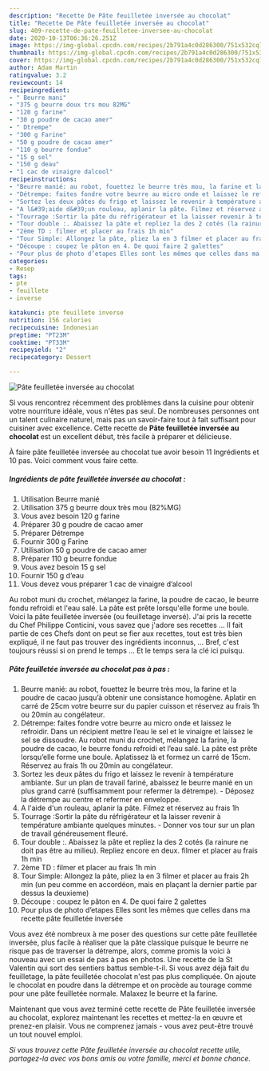```yaml
---
description: "Recette De Pâte feuilletée inversée au chocolat"
title: "Recette De Pâte feuilletée inversée au chocolat"
slug: 409-recette-de-pate-feuilletee-inversee-au-chocolat
date: 2020-10-13T06:36:26.251Z
image: https://img-global.cpcdn.com/recipes/2b791a4c0d286300/751x532cq70/pate-feuilletee-inversee-au-chocolat-photo-principale-de-la-recette.jpg
thumbnail: https://img-global.cpcdn.com/recipes/2b791a4c0d286300/751x532cq70/pate-feuilletee-inversee-au-chocolat-photo-principale-de-la-recette.jpg
cover: https://img-global.cpcdn.com/recipes/2b791a4c0d286300/751x532cq70/pate-feuilletee-inversee-au-chocolat-photo-principale-de-la-recette.jpg
author: Adam Martin
ratingvalue: 3.2
reviewcount: 14
recipeingredient:
- " Beurre mani"
- "375 g beurre doux trs mou 82MG"
- "120 g farine"
- "30 g poudre de cacao amer"
- " Dtrempe"
- "300 g Farine"
- "50 g poudre de cacao amer"
- "110 g beurre fondue"
- "15 g sel"
- "150 g deau"
- "1 cac de vinaigre dalcool"
recipeinstructions:
- "Beurre manié: au robot, fouettez le beurre très mou, la farine et la poudre de cacao jusqu’à obtenir une consistance homogène. Aplatir en carré de 25cm votre beurre sur du papier cuisson et réservez au frais 1h ou 20min au congélateur."
- "Détrempe: faites fondre votre beurre au micro onde et laissez le refroidir. Dans un récipient mettre l’eau le sel et le vinaigre et laissez le sel se dissoudre. Au robot muni du crochet, mélangez la farine, la poudre de cacao, le beurre fondu refroidi et l’eau salé. La pâte est prête lorsqu’elle forme une boule. Aplatissez là et formez un carré de 15cm. Réservez au frais 1h ou 20min au congélateur."
- "Sortez les deux pâtes du frigo et laissez le revenir à température ambiante. Sur un plan de travail fariné, abaissez le beurre manié en un plus grand carré (suffisamment pour refermer la détrempe). Déposez la détrempe au centre et refermer en enveloppe."
- "A l&#39;aide d&#39;un rouleau, aplanir la pâte. Filmez et réservez au frais 1h"
- "Tourrage :Sortir la pâte du réfrigérateur et la laisser revenir à température ambiante quelques minutes. Donner vos tour sur un plan de travail généreusement fleuré."
- "Tour double :. Abaissez la pâte et repliez la des 2 cotés (la rainure ne doit pas être au milieu). Repliez encore en deux. filmer et placer au frais 1h min"
- "2ème TD : filmer et placer au frais 1h min"
- "Tour Simple: Allongez la pâte, pliez la en 3 filmer et placer au frais 2h min (un peu comme en accordéon, mais en plaçant la dernier partie par dessus la deuxieme)"
- "Découpe : coupez le pâton en 4. De quoi faire 2 galettes"
- "Pour plus de photo d’etapes Elles sont les mêmes que celles dans ma recette pâte feuilletée inversée"
categories:
- Resep
tags:
- pte
- feuillete
- inverse

katakunci: pte feuillete inverse 
nutrition: 156 calories
recipecuisine: Indonesian
preptime: "PT23M"
cooktime: "PT33M"
recipeyield: "2"
recipecategory: Dessert

---
```



![Pâte feuilletée inversée au chocolat](https://img-global.cpcdn.com/recipes/2b791a4c0d286300/751x532cq70/pate-feuilletee-inversee-au-chocolat-photo-principale-de-la-recette.jpg)

Si vous rencontrez récemment des problèmes dans la cuisine pour obtenir votre nourriture idéale, vous n'êtes pas seul. De nombreuses personnes ont un talent culinaire naturel, mais pas un savoir-faire tout à fait suffisant pour cuisiner avec excellence. Cette recette de <strong> Pâte feuilletée inversée au chocolat </strong> est un excellent début, très facile à préparer et délicieuse.

<!--inarticleads1-->

À faire pâte feuilletée inversée au chocolat tue avoir besoin 11 Ingrédients et 10 pas. Voici comment vous faire cette.

##### Ingrédients de pâte feuilletée inversée au chocolat :

1. Utilisation  Beurre manié
1. Utilisation 375 g beurre doux très mou (82%MG)
1. Vous avez besoin 120 g farine
1. Préparer 30 g poudre de cacao amer
1. Préparer  Détrempe
1. Fournir 300 g Farine
1. Utilisation 50 g poudre de cacao amer
1. Préparer 110 g beurre fondue
1. Vous avez besoin 15 g sel
1. Fournir 150 g d’eau
1. Vous devez vous préparer 1 cac de vinaigre d’alcool


Au robot muni du crochet, mélangez la farine, la poudre de cacao, le beurre fondu refroidi et l&#39;eau salé. La pâte est prête lorsqu&#39;elle forme une boule. Voici la pâte feuilletée inversée (ou feuilletage inversé). J&#39;ai pris la recette du Chef Philippe Conticini, vous savez que j&#39;adore ses recettes … Il fait partie de ces Chefs dont on peut se fier aux recettes, tout est très bien expliqué, il ne faut pas trouver des ingrédients inconnus, … Bref, c&#39;est toujours réussi si on prend le temps … Et le temps sera la clé ici puisqu. 

<!--inarticleads2-->

##### Pâte feuilletée inversée au chocolat pas à pas :

1. Beurre manié: au robot, fouettez le beurre très mou, la farine et la poudre de cacao jusqu’à obtenir une consistance homogène. Aplatir en carré de 25cm votre beurre sur du papier cuisson et réservez au frais 1h ou 20min au congélateur.
1. Détrempe: faites fondre votre beurre au micro onde et laissez le refroidir. Dans un récipient mettre l’eau le sel et le vinaigre et laissez le sel se dissoudre. Au robot muni du crochet, mélangez la farine, la poudre de cacao, le beurre fondu refroidi et l’eau salé. La pâte est prête lorsqu’elle forme une boule. Aplatissez là et formez un carré de 15cm. Réservez au frais 1h ou 20min au congélateur.
1. Sortez les deux pâtes du frigo et laissez le revenir à température ambiante. Sur un plan de travail fariné, abaissez le beurre manié en un plus grand carré (suffisamment pour refermer la détrempe). - Déposez la détrempe au centre et refermer en enveloppe.
1. A l&#39;aide d&#39;un rouleau, aplanir la pâte. Filmez et réservez au frais 1h
1. Tourrage :Sortir la pâte du réfrigérateur et la laisser revenir à température ambiante quelques minutes. - Donner vos tour sur un plan de travail généreusement fleuré.
1. Tour double :. Abaissez la pâte et repliez la des 2 cotés (la rainure ne doit pas être au milieu). Repliez encore en deux. filmer et placer au frais 1h min
1. 2ème TD : filmer et placer au frais 1h min
1. Tour Simple: Allongez la pâte, pliez la en 3 filmer et placer au frais 2h min (un peu comme en accordéon, mais en plaçant la dernier partie par dessus la deuxieme)
1. Découpe : coupez le pâton en 4. De quoi faire 2 galettes
1. Pour plus de photo d’etapes Elles sont les mêmes que celles dans ma recette pâte feuilletée inversée


Vous avez été nombreux à me poser des questions sur cette pâte feuilletée inversée, plus facile à réaliser que la pâte classique puisque le beurre ne risque pas de traverser la détrempe, alors, comme promis la voici à nouveau avec un essai de pas à pas en photos. Une recette de la St Valentin qui sort des sentiers battus semble-t-il. Si vous avez déjà fait du feuilletage, la pâte feuilletée chocolat n&#39;est pas plus compliquée. On ajoute le chocolat en poudre dans la détrempe et on procède au tourage comme pour une pâte feuilletée normale. Malaxez le beurre et la farine. 

<!--inarticleads1-->

<p>
Maintenant que vous avez terminé cette recette de Pâte feuilletée inversée au chocolat, explorez maintenant les recettes et mettez-la en œuvre et prenez-en plaisir. Vous ne comprenez jamais - vous avez peut-être trouvé un tout nouvel emploi.
</p>

<p>
<i>Si vous trouvez cette Pâte feuilletée inversée au chocolat recette utile, partagez-la avec vos bons amis ou votre famille, merci et bonne chance.</i>
</p>
